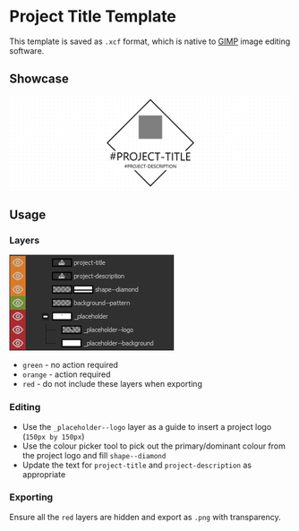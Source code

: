 # Project Title Template

This template is saved as `.xcf` format, which is native to [GIMP](https://www.gimp.org/) image editing software.

## Showcase

![project-title](../../docs/.assets/project-title/showcase.png)

## Usage

### Layers

![layers](../../docs/.assets/project-title/layers.png)

- `green` - no action required
- `orange` - action required
- `red` - do not include these layers when exporting

### Editing

- Use the `_placeholder--logo` layer as a guide to insert a project logo (`150px by 150px`)
- Use the colour picker tool to pick out the primary/dominant colour from the project logo and fill `shape--diamond`
- Update the text for `project-title` and `project-description` as appropriate

### Exporting

Ensure all the `red` layers are hidden and export as `.png` with transparency.
